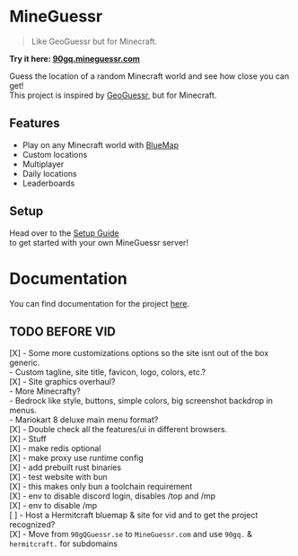 # MineGuessr

> Like GeoGuessr but for Minecraft.

**Try it here: [90gq.mineguessr.com](https://90gq.mineguessr.com)**

Guess the location of a random Minecraft world and see how close you can get!  
This project is inspired by [GeoGuessr](https://www.geoguessr.com/), but for Minecraft.  

## Features
- Play on any Minecraft world with [BlueMap](https://bluemap.bluecolored.de/)
- Custom locations
- Multiplayer
- Daily locations
- Leaderboards

## Setup

Head over to the [Setup Guide](https://mineguessr.com/guide/)  
to get started with your own MineGuessr server!  

# Documentation

You can find documentation for the project [here](https://mineguessr.com).

## TODO BEFORE VID
[X] - Some more customizations options so the site isnt out of the box generic.  
      - Custom tagline, site title, favicon, logo, colors, etc.?  
[X] - Site graphics overhaul?  
      - More Minecrafty?  
      - Bedrock like style, buttons, simple colors, big screenshot backdrop in menus.  
      - Mariokart 8 deluxe main menu format?  
[X] - Double check all the features/ui in different browsers.  
[X] - Stuff  
      [X] - make redis optional  
      [X] - make proxy use runtime config  
      [X] - add prebuilt rust binaries  
      [X] - test website with bun  
      [X] - this makes only bun a toolchain requirement  
      [X] - env to disable discord login, disables /top and /mp    
      [X] - env to disable /mp  
[ ] - Host a Hermitcraft bluemap & site for vid and to get the project recognized?    
[X] - Move from `90gQGuessr.se` to `MineGuessr.com` and use `90gq.` & `hermitcraft.` for subdomains  